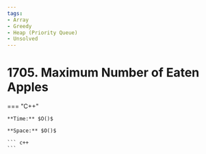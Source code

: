 ```yaml
---
tags:
- Array
- Greedy
- Heap (Priority Queue)
- Unsolved
---
```



# 1705. Maximum Number of Eaten Apples

=== "C++"

    **Time:** $O()$

    **Space:** $O()$

    ``` c++
    ```